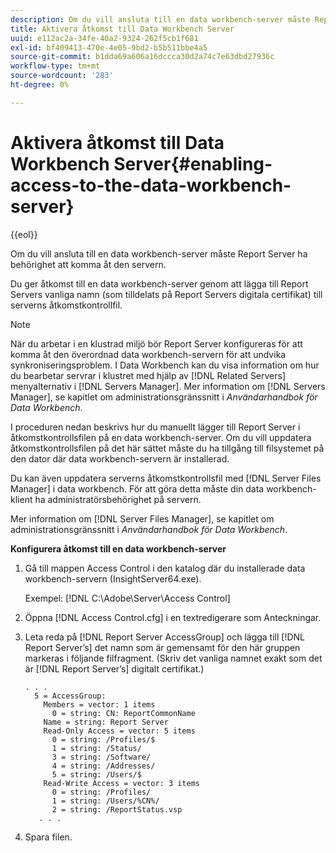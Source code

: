 ```yaml
---
description: Om du vill ansluta till en data workbench-server måste Report Server ha behörighet att komma åt den servern.
title: Aktivera åtkomst till Data Workbench Server
uuid: e112ac2a-34fe-40a2-9324-262f5cb1f681
exl-id: bf409413-470e-4e05-9bd2-b5b511bbe4a5
source-git-commit: b1dda69a606a16dccca30d2a74c7e63dbd27936c
workflow-type: tm+mt
source-wordcount: '283'
ht-degree: 0%

---
```


# Aktivera åtkomst till Data Workbench Server{#enabling-access-to-the-data-workbench-server}

{{eol}}

Om du vill ansluta till en data workbench-server måste Report Server ha behörighet att komma åt den servern.

Du ger åtkomst till en data workbench-server genom att lägga till Report Servers vanliga namn (som tilldelats på Report Servers digitala certifikat) till serverns åtkomstkontrollfil.

>[!NOTE]
>
>När du arbetar i en klustrad miljö bör Report Server konfigureras för att komma åt den överordnad data workbench-servern för att undvika synkroniseringsproblem. I Data Workbench kan du visa information om hur du bearbetar servrar i klustret med hjälp av [!DNL Related Servers] menyalternativ i [!DNL Servers Manager]. Mer information om [!DNL Servers Manager], se kapitlet om administrationsgränssnitt i *Användarhandbok för Data Workbench*.

I proceduren nedan beskrivs hur du manuellt lägger till Report Server i åtkomstkontrollsfilen på en data workbench-server. Om du vill uppdatera åtkomstkontrollsfilen på det här sättet måste du ha tillgång till filsystemet på den dator där data workbench-servern är installerad.

Du kan även uppdatera serverns åtkomstkontrollsfil med [!DNL Server Files Manager] i data workbench. För att göra detta måste din data workbench-klient ha administratörsbehörighet på servern.

Mer information om [!DNL Server Files Manager], se kapitlet om administrationsgränssnitt i *Användarhandbok för Data Workbench*.

**Konfigurera åtkomst till en data workbench-server**

1. Gå till mappen Access Control i den katalog där du installerade data workbench-servern (InsightServer64.exe).

   Exempel: [!DNL C:\Adobe\Server\Access Control]

1. Öppna [!DNL Access Control.cfg] i en textredigerare som Anteckningar.
1. Leta reda på [!DNL Report Server AccessGroup] och lägga till [!DNL Report Server’s] det namn som är gemensamt för den här gruppen markeras i följande filfragment. (Skriv det vanliga namnet exakt som det är [!DNL Report Server’s] digitalt certifikat.)

   ```
   . . .
     5 = AccessGroup: 
       Members = vector: 1 items
         0 = string: CN: ReportCommonName
       Name = string: Report Server
       Read-Only Access = vector: 5 items
         0 = string: /Profiles/$
         1 = string: /Status/
         3 = string: /Software/
         4 = string: /Addresses/
         5 = string: /Users/$
       Read-Write Access = vector: 3 items
         0 = string: /Profiles/
         1 = string: /Users/%CN%/
         2 = string: /ReportStatus.vsp
      . . .
   ```

1. Spara filen.

